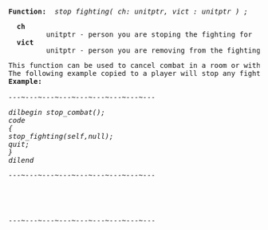 <div class="mw-parser-output"><p><br />
<span id="bpstopfighting"></span>
</p>
<pre><b>Function:</b>  <i>stop_fighting( ch: unitptr, vict&#160;: unitptr )&#160;;</i>
</pre>
<pre>  <b>ch</b>
         unitptr - person you are stoping the fighting for
  <b>vict</b>
         unitptr - person you are removing from the fighting or null for everyone
</pre>
<pre>This function can be used to cancel combat in a room or with two people.
The following example copied to a player will stop any fight the player is in.
<b>Example:</b>
<i>
---~---~---~---~---~---~---~---~---
</i></pre><i><pre>dilbegin stop_combat();
code
{
stop_fighting(self,null);
quit;
}
dilend
</pre></i><i><pre>---~---~---~---~---~---~---~---~---
</pre></i><i></i><pre><i></i>
</pre>
<p><br />
</p>
<pre>---~---~---~---~---~---~---~---~---
</pre></div>